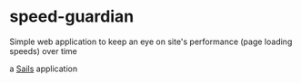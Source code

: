 # speed-guardian

Simple web application to keep an eye on site's performance (page loading speeds) over time

a [Sails](http://sailsjs.org) application